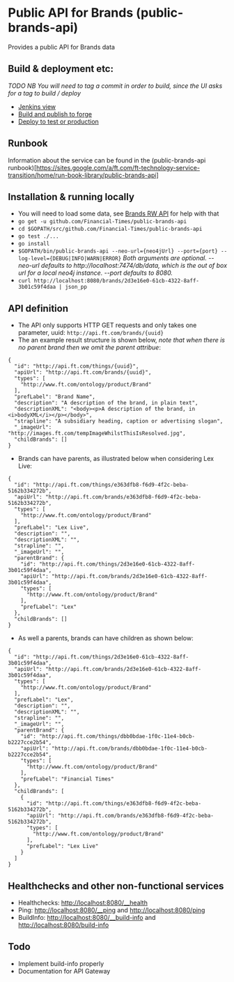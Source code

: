 # Public API for Brands (public-brands-api)
Provides a public API for Brands data

## Build & deployment etc:
*TODO*
_NB You will need to tag a commit in order to build, since the UI asks for a tag to build / deploy_
* [Jenkins view](http://ftjen10085-lvpr-uk-p:8181/view/public-brands-api)
* [Build and publish to forge](http://ftjen10085-lvpr-uk-p:8181/job/public-brands-api-build)
* [Deploy to test or production](http://ftjen10085-lvpr-uk-p:8181/job/public-brands-api-deploy)

## Runbook
Information about the service can be found in the (public-brands-api runbook)[https://sites.google.com/a/ft.com/ft-technology-service-transition/home/run-book-library/public-brands-api]

## Installation & running locally
* You will need to load some data, see [Brands RW API](https://github.com/Financial-Times/brands-rw-neo4j) for help with that
* `go get -u github.com/Financial-Times/public-brands-api`
* `cd $GOPATH/src/github.com/Financial-Times/public-brands-api`
* `go test ./...`
* `go install`
* `$GOPATH/bin/public-brands-api --neo-url={neo4jUrl} --port={port} --log-level={DEBUG|INFO|WARN|ERROR}`
_Both arguments are optional.
--neo-url defaults to http://localhost:7474/db/data, which is the out of box url for a local neo4j instance.
--port defaults to 8080._
* `curl http://localhost:8080/brands/2d3e16e0-61cb-4322-8aff-3b01c59f4daa | json_pp`


## API definition
* The API only supports HTTP GET requests and only takes one parameter, uuid:
  `http://api.ft.com/brands/{uuid}`
* The an example result structure is shown below, _note that when there is no parent brand then we omit the parent attribue_:

```
{
  "id": "http://api.ft.com/things/{uuid}",
  "apiUrl": "http://api.ft.com/brands/{uuid}",
  "types": [
    "http://www.ft.com/ontology/product/Brand"
  ],
  "prefLabel": "Brand Name",
  "description": "A description of the brand, in plain text",
  "descriptionXML": "<body><p>A description of the brand, in <i>bodyXML</i></p></body>",
  "strapline": "A subsidiary heading, caption or advertising slogan",
  "_imageUrl": "http://images.ft.com/tempImageWhilstThisIsResolved.jpg",
  "childBrands": []
}
```

* Brands can have parents, as illustrated below when considering Lex Live:

```
{
  "id": "http://api.ft.com/things/e363dfb8-f6d9-4f2c-beba-5162b334272b",
  "apiUrl": "http://api.ft.com/brands/e363dfb8-f6d9-4f2c-beba-5162b334272b",
  "types": [
    "http://www.ft.com/ontology/product/Brand"
  ],
  "prefLabel": "Lex Live",
  "description": "",
  "descriptionXML": "",
  "strapline": "",
  "_imageUrl": "",
  "parentBrand": {
    "id": "http://api.ft.com/things/2d3e16e0-61cb-4322-8aff-3b01c59f4daa",
    "apiUrl": "http://api.ft.com/brands/2d3e16e0-61cb-4322-8aff-3b01c59f4daa",
    "types": [
      "http://www.ft.com/ontology/product/Brand"
    ],
    "prefLabel": "Lex"
  },
  "childBrands": []
}
```

* As well a parents, brands can have children as shown below:

```
{
  "id": "http://api.ft.com/things/2d3e16e0-61cb-4322-8aff-3b01c59f4daa",
  "apiUrl": "http://api.ft.com/brands/2d3e16e0-61cb-4322-8aff-3b01c59f4daa",
  "types": [
    "http://www.ft.com/ontology/product/Brand"
  ],
  "prefLabel": "Lex",
  "description": "",
  "descriptionXML": "",
  "strapline": "",
  "_imageUrl": "",
  "parentBrand": {
    "id": "http://api.ft.com/things/dbb0bdae-1f0c-11e4-b0cb-b2227cce2b54",
    "apiUrl": "http://api.ft.com/brands/dbb0bdae-1f0c-11e4-b0cb-b2227cce2b54",
    "types": [
      "http://www.ft.com/ontology/product/Brand"
    ],
    "prefLabel": "Financial Times"
  },
  "childBrands": [
    {
      "id": "http://api.ft.com/things/e363dfb8-f6d9-4f2c-beba-5162b334272b",
      "apiUrl": "http://api.ft.com/brands/e363dfb8-f6d9-4f2c-beba-5162b334272b",
      "types": [
        "http://www.ft.com/ontology/product/Brand"
      ],
      "prefLabel": "Lex Live"
    }
  ]
}
```

## Healthchecks and other non-functional services
* Healthchecks: [http://localhost:8080/__health](http://localhost:8080/__health)
* Ping: [http://localhost:8080/__ping](http://localhost:8080/__ping) and [http://localhost:8080/ping](http://localhost:8080/ping)
* BuildInfo: [http://localhost:8080/__build-info](http://localhost:8080/__build-info) and [http://localhost:8080/build-info](http://localhost:8080/build-info)

## Todo
* Implement build-info properly
* Documentation for API Gateway
